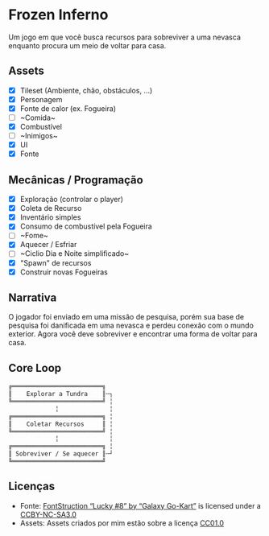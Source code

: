 <!-- markdownlint-disable MD033 -->

# Frozen Inferno

Um jogo em que você busca recursos para sobreviver a uma nevasca enquanto procura
um meio de voltar para casa.

## Assets

- [x] Tileset (Ambiente, chão, obstáculos, ...)
- [x] Personagem
- [x] Fonte de calor (ex. Fogueira)
- [ ] ~Comida~
- [x] Combustível
- [ ] ~Inimigos~
- [x] UI
- [x] Fonte

## Mecânicas / Programação

- [x] Exploração (controlar o player)
- [x] Coleta de Recurso
- [x] Inventário simples
- [x] Consumo de combustível pela Fogueira
- [ ] ~Fome~
- [x] Aquecer / Esfriar
- [ ] ~Ciclio Dia e Noite simplificado~
- [x] "Spawn" de recursos
- [x] Construir novas Fogueiras

## Narrativa

O jogador foi enviado em uma missão de pesquisa, porém sua base de pesquisa foi
danificada em uma nevasca e perdeu conexão com o mundo exterior. Agora você deve
sobreviver e encontrar uma forma de voltar para casa.

## Core Loop

```txt
╔═════════════════════════╗
║    Explorar a Tundra    ║╌┐
╚═════════════════════════╝ ╎
             ╎              ╎
╔═════════════════════════╗ ╎
║    Coletar Recursos     ║ ╎
╚═════════════════════════╝ ╎
             ╎              ╎
╔═════════════════════════╗ ╎
║ Sobreviver / Se aquecer ║╌┘
╚═════════════════════════╝
```

## Licenças

- Fonte: [FontStruction “Lucky #8” by “Galaxy Go-Kart”](https://www.fontstruct.com/fontstructions/show/2720372)
  is licensed under a [CCBY-NC-SA3.0](http://creativecommons.org/licenses/by-nc-sa/3.0/)
- Assets: Assets criados por mim estão sobre a licença [CC01.0](https://creativecommons.org/publicdomain/zero/1.0/)
